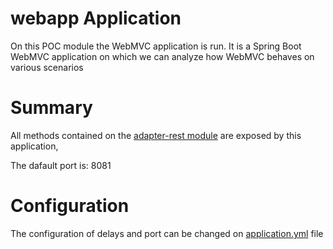 # webapp Application

On this POC module the WebMVC application is run.
It is a Spring Boot WebMVC application on which we can analyze how WebMVC behaves on various scenarios

# Summary
All methods contained on the [adapter-rest module](../adapter-rest) are exposed by this application,

The dafault port is: 8081

# Configuration
The configuration of delays and port can be changed on [application.yml](src/main/resources/application.yml) file
